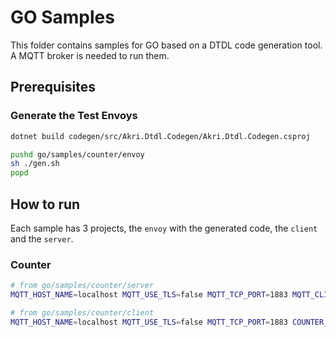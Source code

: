 # GO Samples

This folder contains samples for GO based on a DTDL code generation tool. A MQTT
broker is needed to run them.

## Prerequisites

### Generate the Test Envoys

```bash
dotnet build codegen/src/Akri.Dtdl.Codegen/Akri.Dtdl.Codegen.csproj

pushd go/samples/counter/envoy
sh ./gen.sh
popd
```

## How to run

Each sample has 3 projects, the `envoy` with the generated code, the `client`
and the `server`.

### Counter

```bash
# from go/samples/counter/server
MQTT_HOST_NAME=localhost MQTT_USE_TLS=false MQTT_TCP_PORT=1883 MQTT_CLIENT_ID=CounterServer-go go run server.go

# from go/samples/counter/client
MQTT_HOST_NAME=localhost MQTT_USE_TLS=false MQTT_TCP_PORT=1883 COUNTER_SERVER_ID=CounterServer-go go run client.go
```
